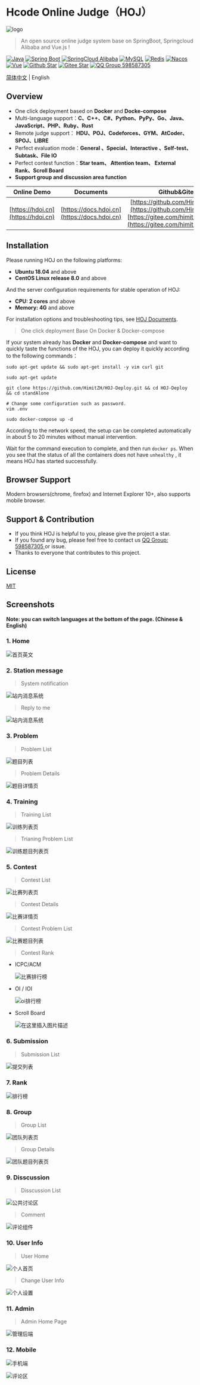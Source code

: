 # Hcode Online Judge（HOJ）

![logo](./logo.png)

> An open source online judge system base on SpringBoot, Springcloud Alibaba and Vue.js !

[![Java](https://img.shields.io/badge/Java-1.8-informational)](http://openjdk.java.net/)
[![Spring Boot](https://img.shields.io/badge/Spring%20Boot-2.2.6.RELEASE-success)](https://spring.io/projects/spring-boot)
[![SpringCloud Alibaba](https://img.shields.io/badge/Spring%20Cloud%20Alibaba-2.2.1.RELEASE-success)](https://spring.io/projects/spring-cloud-alibaba)
[![MySQL](https://img.shields.io/badge/MySQL-8.0.19-blue)](https://www.mysql.com/)
[![Redis](https://img.shields.io/badge/Redis-5.0.9-red)](https://redis.io/)
[![Nacos](https://img.shields.io/badge/Nacos-1.4.2-%23267DF7)](https://github.com/alibaba/nacos)
[![Vue](https://img.shields.io/badge/Vue-2.6.11-success)](https://cn.vuejs.org/)
[![Github Star](https://img.shields.io/github/stars/HimitZH/HOJ?style=social)](https://github.com/HimitZH/HOJ)
[![Gitee Star](https://gitee.com/himitzh0730/hoj/badge/star.svg)](https://gitee.com/himitzh0730/hoj)
[![QQ Group 598587305](https://img.shields.io/badge/QQ%20Group-598587305-blue)](https://qm.qq.com/cgi-bin/qm/qr?k=WWGBZ5gfDiBZOcpNvM8xnZTfUq7BT4Rs&jump_from=webapi)

[简体中文](./README.md) | English

## Overview

- One click deployment based on **Docker** and **Docke-compose**
- Multi-language support：**C、C++、C#、Python、PyPy、Go、Java、JavaScript、PHP、Ruby、Rust**
- Remote judge support： **HDU、POJ、Codeforces、GYM、AtCoder、SPOJ、LIBRE**
- Perfect evaluation mode：**General 、Special、Interactive 、Self-test、Subtask、File IO**
- Perfect contest function：**Star team、 Attention team、 External Rank、Scroll Board**
- **Support group and discussion area function**

|            Online Demo             |                Documents                 |               Github&Gitee               |         QQ Group          |
| :--------------------------------: | :--------------------------------------: | :--------------------------------------: | :-----------------------: |
| [https://hdoi.cn](https://hdoi.cn) | [https://docs.hdoi.cn](https://docs.hdoi.cn) | [https://github.com/HimitZH/HOJ](https://github.com/HimitZH/HOJ)  [https://gitee.com/himitzh0730/hoj](https://gitee.com/himitzh0730/hoj) | 598587305（Full）、743568562 |

## Installation

Please running HOJ on the following platforms:

- **Ubuntu 18.04** and above
- **CentOS Linux release 8.0** and above

And the server configuration requirements for stable operation of HOJ:

- **CPU:  2 cores** and above
- **Memory:  4G** and above

For installation options and troubleshooting tips, see [HOJ Documents](https://docs.hdoi.cn/deploy/docker).



> One click deployment Base On Docker & Docker-compose

If your system already has **Docker** and **Docker-compose** and want to quickly taste the functions of the HOJ, you can deploy it quickly according to the following commands：

```shell
sudo apt-get update && sudo apt-get install -y vim curl git

sudo apt-get update

git clone https://github.com/HimitZH/HOJ-Deploy.git && cd HOJ-Deploy && cd standAlone

# Change some configuration such as password.
vim .env

sudo docker-compose up -d
```

According to the network speed, the setup can be completed automatically in about 5 to 20 minutes without manual intervention.

Wait for the command execution to complete, and then run `docker ps`. When you see that the status of all the containers does not have `unhealthy` , it means HOJ has started successfully.

## Browser Support

Modern browsers(chrome, firefox) and Internet Explorer 10+, also supports mobile browser.

## Support & Contribution

- If you think HOJ is helpful to you, please give the project a star.
- If you found any bug, please feel free to contact us [QQ Group: 598587305 ](https://qm.qq.com/cgi-bin/qm/qr?k=WWGBZ5gfDiBZOcpNvM8xnZTfUq7BT4Rs&jump_from=webapi) or issue.
- Thanks to everyone that contributes to this project.

## License

[MIT](http://opensource.org/licenses/MIT)

## Screenshots

**Note: you can switch languages at the bottom of the page.  (Chinese & English)**

### 1. Home

![首页英文](https://cdn.jsdelivr.net/gh/HimitZH/HOJ/docs/docs/.vuepress/public/f6792ddc05f34527bdf744fa4d6d5c88.png)

### 2. Station message

> System notification

![站内消息系统](https://cdn.jsdelivr.net/gh/HimitZH/HOJ/docs/docs/.vuepress/public/a1a83ff01be84406954537e2ab78d999.png)

>Reply to me

![站内消息系统](https://cdn.jsdelivr.net/gh/HimitZH/HOJ/docs/docs/.vuepress/public/513e7e37f52f48518c2fa1bf14eeea99.png)

### 3. Problem

> Problem List

![题目列表](https://cdn.jsdelivr.net/gh/HimitZH/HOJ/docs/docs/.vuepress/public/d9ba009c757d48b590debe3a409c571f.png)



> Problem Details

![题目详情页](https://cdn.jsdelivr.net/gh/HimitZH/HOJ/docs/docs/.vuepress/public/9f872dc1974f45c389e084f0e31a5217.png)

### 4. Training

> Training List

![训练列表页](https://cdn.jsdelivr.net/gh/HimitZH/HOJ/docs/docs/.vuepress/public/58ac74824fcf4963810beea7ba1203b9.png)

> Trianing Problem List

![训练题目列表页](https://cdn.jsdelivr.net/gh/HimitZH/HOJ/docs/docs/.vuepress/public/b366a6a628984995b57a49c565a2ec47.png)

### 5.  Contest

> Contest List

![比赛列表页](https://cdn.jsdelivr.net/gh/HimitZH/HOJ/docs/docs/.vuepress/public/00a0438a576d43edbab676b829a38922.png)



> Contest Details

![比赛详情页](https://cdn.jsdelivr.net/gh/HimitZH/HOJ/docs/docs/.vuepress/public/50026bde6dd64cd5929b38f8ecc6e72e.png)

> Contest Problem List

![比赛题目列表](https://cdn.jsdelivr.net/gh/HimitZH/HOJ/docs/docs/.vuepress/public/8646fc212b5c47e9b35e60634cfc8d6a.png)

> Contest  Rank

- ICPC/ACM 

  ![比赛排行榜](https://cdn.jsdelivr.net/gh/HimitZH/HOJ/docs/docs/.vuepress/public/c50140e3b73d482d82ca6f13f47aa080.png)



- OI / IOI

  ![oi排行榜](https://cdn.jsdelivr.net/gh/HimitZH/HOJ/docs/docs/.vuepress/public/67f6262854bb44efa70c374f1f156166.png)




- Scroll Board

  ![在这里插入图片描述](https://cdn.jsdelivr.net/gh/HimitZH/HOJ/docs/docs/.vuepress/public/8f8258babd3f43f78802144e7ecf18fe.png)

### 6. Submission

> Submission List

![提交列表](https://cdn.jsdelivr.net/gh/HimitZH/HOJ/docs/docs/.vuepress/public/20210609213021223.png)

### 7. Rank

![排行榜](https://cdn.jsdelivr.net/gh/HimitZH/HOJ/docs/docs/.vuepress/public/407ad16361f34b44a282b07af68825e0.png)

### 8. Group

> Group List

![团队列表页](https://cdn.jsdelivr.net/gh/HimitZH/HOJ/docs/docs/.vuepress/public/7988504326c843ef94e937a2b4f32f03.png)

> Group Details

![团队题目列表页](https://cdn.jsdelivr.net/gh/HimitZH/HOJ/docs/docs/.vuepress/public/2c05e44f5a464381b9a357aff37b0086.png)



### 9. Disscussion

> Disscussion List

![公共讨论区](https://cdn.jsdelivr.net/gh/HimitZH/HOJ/docs/docs/.vuepress/public/20210513134216723.png)



> Comment

![评论组件](https://cdn.jsdelivr.net/gh/HimitZH/HOJ/docs/docs/.vuepress/public/20210513142826730.png)

### 10. User Info

> User Home

![个人首页](https://cdn.jsdelivr.net/gh/HimitZH/HOJ/docs/docs/.vuepress/public/7d3e99dbc6fe4739a0720fcc019b2b6e.png)



> Change User Info

![个人设置](https://cdn.jsdelivr.net/gh/HimitZH/HOJ/docs/docs/.vuepress/public/971566eeac674d388b9f5d6064286e14.png)



### 11. Admin

> Admin Home Page

![管理后端](https://cdn.jsdelivr.net/gh/HimitZH/HOJ/docs/docs/.vuepress/public/9b9674c0f30a441bb200a32756f24d2c.png)



### 12. Mobile

![手机端](https://cdn.jsdelivr.net/gh/HimitZH/HOJ/docs/docs/.vuepress/public/c7b3648217af4899bedf7f7d804968ba.png)



![评论区](https://cdn.jsdelivr.net/gh/HimitZH/HOJ/docs/docs/.vuepress/public/20210509233845230.png)
